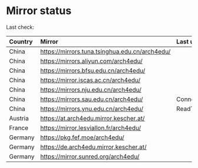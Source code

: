 <script src="./time.js"></script>
# Mirror status
Last check: <script type="text/javascript">localize(1689257889.5123966);</script>

|Country|Mirror|Last update|
|:------|:-----|:----------|
|China|https://mirrors.tuna.tsinghua.edu.cn/arch4edu/|<script type="text/javascript">localize(1689230030);</script>|
|China|https://mirrors.aliyun.com/arch4edu/|<script type="text/javascript">localize(1689143611);</script>|
|China|https://mirrors.bfsu.edu.cn/arch4edu/|<script type="text/javascript">localize(1689186821);</script>|
|China|https://mirror.iscas.ac.cn/arch4edu/|<script type="text/javascript">localize(1689230030);</script>|
|China|https://mirrors.nju.edu.cn/arch4edu/|<script type="text/javascript">localize(1689186821);</script>|
|China|https://mirrors.sau.edu.cn/arch4edu/|ConnectionError|
|China|https://mirrors.ynu.edu.cn/arch4edu/|ReadTimeout|
|Austria|https://at.arch4edu.mirror.kescher.at/|<script type="text/javascript">localize(1689230030);</script>|
|France|https://mirror.lesviallon.fr/arch4edu/|<script type="text/javascript">localize(1689230030);</script>|
|Germany|https://pkg.fef.moe/arch4edu/|<script type="text/javascript">localize(1689230030);</script>|
|Germany|https://de.arch4edu.mirror.kescher.at/|<script type="text/javascript">localize(1689230030);</script>|
|Germany|https://mirror.sunred.org/arch4edu/|<script type="text/javascript">localize(1689230030);</script>|

<script src="./tablefilter/tablefilter.js"></script>
<script src="./table.js"></script>